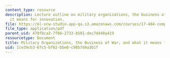 ```yaml
---
content_type: resource
description: Lecture outline on military organizations, the business of war, and what
  it means for innovation.
file: https://ol-ocw-studio-app-qa.s3.amazonaws.com/courses/17-484-comparative-grand-strategy-and-military-doctrine-fall-2004/1ce39cb367c5bf62bbe0c9857d4a3b1f_milorg_and_war.pdf
file_type: application/pdf
parent_uid: 470f0ca2-7f66-2733-b581-dec7d448a419
resourcetype: Document
title: Military Organizations, the Business of War, and what it means for Innovation
uid: 1ce39cb3-67c5-bf62-bbe0-c9857d4a3b1f
---
```

